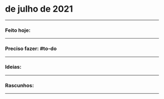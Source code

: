 # de julho de 2021

----
### Feito hoje:

---

### Preciso fazer: #to-do


---

### Ideias:


---

### Rascunhos:


---